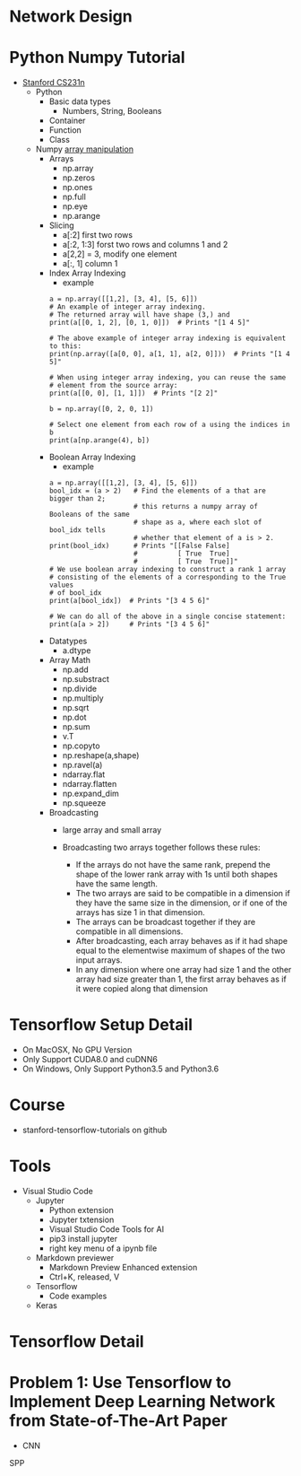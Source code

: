 # Network Design

# Python Numpy Tutorial
- [Stanford CS231n](https://cs231n.github.io/python-numpy-tutorial/)
   - Python
      - Basic data types
         - Numbers, String, Booleans
      - Container
      - Function
      - Class
   - Numpy
      [array manipulation](https://docs.scipy.org/doc/numpy/reference/routines.array-manipulation.html)
      - Arrays
         - np.array
         - np.zeros
         - np.ones
         - np.full
         - np.eye
         - np.arange
      - Slicing
         - a[:2] first two rows
         - a[:2, 1:3] forst two rows and columns 1 and 2
         - a[2,2] = 3, modify one element
         - a[:, 1] column 1
       - Index Array Indexing
         - example
         ```
         a = np.array([[1,2], [3, 4], [5, 6]])
         # An example of integer array indexing.
         # The returned array will have shape (3,) and
         print(a[[0, 1, 2], [0, 1, 0]])  # Prints "[1 4 5]"

         # The above example of integer array indexing is equivalent to this:
         print(np.array([a[0, 0], a[1, 1], a[2, 0]]))  # Prints "[1 4 5]"

         # When using integer array indexing, you can reuse the same
         # element from the source array:
         print(a[[0, 0], [1, 1]])  # Prints "[2 2]"
         
         b = np.array([0, 2, 0, 1])

         # Select one element from each row of a using the indices in b
         print(a[np.arange(4), b])
         ```
      - Boolean Array Indexing
         - example
         ```
         a = np.array([[1,2], [3, 4], [5, 6]])
         bool_idx = (a > 2)   # Find the elements of a that are bigger than 2;
                              # this returns a numpy array of Booleans of the same
                              # shape as a, where each slot of bool_idx tells
                              # whether that element of a is > 2.
         print(bool_idx)      # Prints "[[False False]
                              #          [ True  True]
                              #          [ True  True]]"
         # We use boolean array indexing to construct a rank 1 array
         # consisting of the elements of a corresponding to the True values
         # of bool_idx
         print(a[bool_idx])  # Prints "[3 4 5 6]"

         # We can do all of the above in a single concise statement:
         print(a[a > 2])     # Prints "[3 4 5 6]"
         ```
      - Datatypes
         - a.dtype
      - Array Math
         - np.add
         - np.substract
         - np.divide
         - np.multiply
         - np.sqrt
         - np.dot
         - np.sum
         - v.T
         - np.copyto
         - np.reshape(a,shape)
         - np.ravel(a)
         - ndarray.flat
         - ndarray.flatten
         - np.expand_dim
         - np.squeeze
      - Broadcasting
         - large array and small array
         - Broadcasting two arrays together follows these rules:

            - If the arrays do not have the same rank, prepend the shape of the lower rank array with 1s until both shapes have the same length.
            - The two arrays are said to be compatible in a dimension if they have the same size in the dimension, or if one of the arrays has size 1 in that dimension.
            - The arrays can be broadcast together if they are compatible in all dimensions.
            - After broadcasting, each array behaves as if it had shape equal to the elementwise maximum of shapes of the two input arrays.
            - In any dimension where one array had size 1 and the other array had size greater than 1, the first array behaves as if it were copied along that dimension
            
       
# Tensorflow Setup Detail
- On MacOSX, No GPU Version
- Only Support CUDA8.0 and cuDNN6
- On Windows, Only Support Python3.5 and Python3.6

# Course
- stanford-tensorflow-tutorials on github


# Tools

- Visual Studio Code
   - Jupyter
      - Python extension
      - Jupyter txtension
      - Visual Studio Code Tools for AI
      - pip3 install jupyter
      - right key menu of a ipynb file
   - Markdown previewer
      - Markdown Preview Enhanced extension
      - Ctrl+K, released, V
   - Tensorflow
      - Code examples
   - Keras
   
# Tensorflow Detail



# Problem 1: Use Tensorflow to Implement Deep Learning Network from State-of-The-Art Paper

- CNN


SPP

